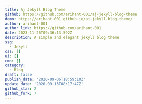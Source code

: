 ```yaml
---
title: Aj Jekyll Blog Theme
github: https://github.com/arihant-001/aj-jekyll-blog-theme
demo: https://arihant-001.github.io/aj-jekyll-blog-theme/
author: arihant-001
author_link: https://github.com/arihant-001
date: 2023-11-26T09:36:13.592Z
description: A simple and elegant jekyll blog theme
ssg:
  - Jekyll
css: []
ui: []
cms: []
category:
  - Blog
draft: false
publish_date: '2020-09-06T18:59:10Z'
update_date: '2020-09-13T08:17:47Z'
github_star: 2
github_fork: 7
---
```

